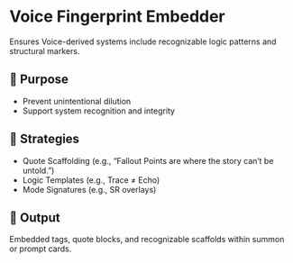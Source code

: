 # Voice Fingerprint Embedder

Ensures Voice-derived systems include recognizable logic patterns and structural markers.

## 🔐 Purpose
- Prevent unintentional dilution
- Support system recognition and integrity

## 🎯 Strategies
- Quote Scaffolding (e.g., “Fallout Points are where the story can’t be untold.”)
- Logic Templates (e.g., Trace ≠ Echo)
- Mode Signatures (e.g., SR overlays)

## 🔧 Output
Embedded tags, quote blocks, and recognizable scaffolds within summon or prompt cards.
